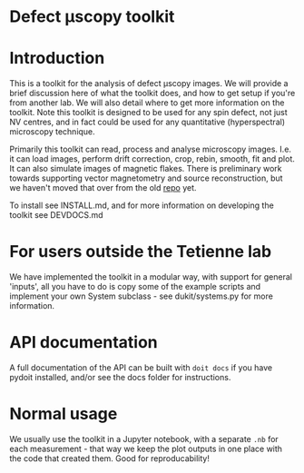 Defect μscopy toolkit
=====================

# Introduction

This is a toolkit for the analysis of defect μscopy images.
We will provide a brief discussion here of what the toolkit does, and how to get setup
if you're from another lab.
We will also detail where to get more information on the toolkit.
Note this toolkit is designed to be used for any spin defect, not just NV centres, and
in fact could be used for any quantitative (hyperspectral) microscopy technique.

Primarily this toolkit can read, process and analyse microscopy images.
I.e. it can load images, perform drift correction, crop, rebin, smooth, fit and plot.
It can also simulate images of magnetic flakes.
There is preliminary work towards supporting vector magnetometry and source 
reconstruction, but we haven't moved that over from the old 
[repo](https://github.com/casparvitch/qdmpy/) yet.

To install see INSTALL.md, and for more information on developing the toolkit see
DEVDOCS.md

# For users outside the Tetienne lab

We have implemented the toolkit in a modular way, with support for general 'inputs',
all you have to do is copy some of the example scripts and implement your own System
subclass - see dukit/systems.py for more information.

# API documentation

A full documentation of the API can be built with `doit docs` if you have pydoit
installed, and/or see the docs folder for instructions.

# Normal usage

We usually use the toolkit in a Jupyter notebook, with a separate `.nb` for each
measurement - that way we keep the plot outputs in one place with the code that
created them. Good for reproducability!